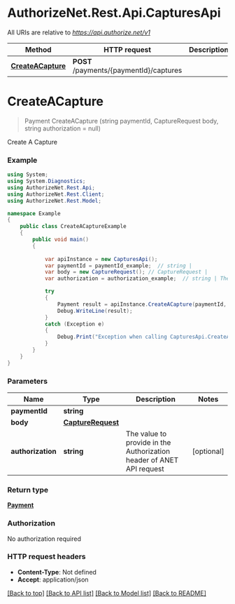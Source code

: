 # AuthorizeNet.Rest.Api.CapturesApi

All URIs are relative to *https://api.authorize.net/v1*

Method | HTTP request | Description
------------- | ------------- | -------------
[**CreateACapture**](CapturesApi.md#createacapture) | **POST** /payments/{paymentId}/captures | 


# **CreateACapture**
> Payment CreateACapture (string paymentId, CaptureRequest body, string authorization = null)



Create A Capture

### Example
```csharp
using System;
using System.Diagnostics;
using AuthorizeNet.Rest.Api;
using AuthorizeNet.Rest.Client;
using AuthorizeNet.Rest.Model;

namespace Example
{
    public class CreateACaptureExample
    {
        public void main()
        {
            
            var apiInstance = new CapturesApi();
            var paymentId = paymentId_example;  // string | 
            var body = new CaptureRequest(); // CaptureRequest | 
            var authorization = authorization_example;  // string | The value to provide in the Authorization header of ANET API request (optional) 

            try
            {
                Payment result = apiInstance.CreateACapture(paymentId, body, authorization);
                Debug.WriteLine(result);
            }
            catch (Exception e)
            {
                Debug.Print("Exception when calling CapturesApi.CreateACapture: " + e.Message );
            }
        }
    }
}
```

### Parameters

Name | Type | Description  | Notes
------------- | ------------- | ------------- | -------------
 **paymentId** | **string**|  | 
 **body** | [**CaptureRequest**](CaptureRequest.md)|  | 
 **authorization** | **string**| The value to provide in the Authorization header of ANET API request | [optional] 

### Return type

[**Payment**](Payment.md)

### Authorization

No authorization required

### HTTP request headers

 - **Content-Type**: Not defined
 - **Accept**: application/json

[[Back to top]](#) [[Back to API list]](../README.md#documentation-for-api-endpoints) [[Back to Model list]](../README.md#documentation-for-models) [[Back to README]](../README.md)

